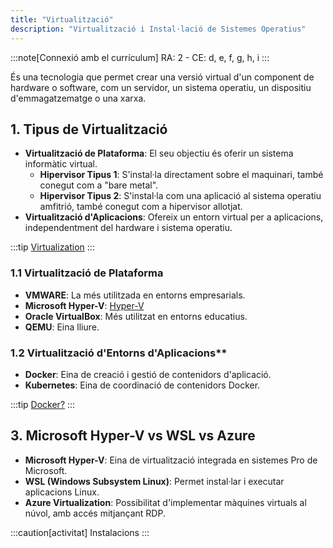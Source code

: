```yaml
---
title: "Virtualització"
description: "Virtualització i Instal·lació de Sistemes Operatius"
---
```


:::note[Connexió amb el currículum]
RA: 2 - CE: d, e, f, g, h, i
:::

És una tecnologia que permet crear una versió virtual d'un component de hardware o software, com un servidor, un sistema operatiu, un dispositiu d'emmagatzematge o una xarxa. 

## 1. Tipus de Virtualització

- **Virtualització de Plataforma**: El seu objectiu és oferir un sistema informàtic virtual.
  - **Hipervisor Tipus 1**: S'instal·la directament sobre el maquinari, també conegut com a "bare metal".
  - **Hipervisor Tipus 2**: S'instal·la com una aplicació al sistema operatiu amfitrió, també conegut com a hipervisor allotjat.
- **Virtualització d'Aplicacions**: Ofereix un entorn virtual per a aplicacions, independentment del hardware i sistema operatiu.

:::tip
[Virtualization](https://www.youtube.com/watch?v=UBVVq-xz5i0)
:::


### 1.1 Virtualització de Plataforma

- **VMWARE**: La més utilitzada en entorns empresarials.
- **Microsoft Hyper-V**: [Hyper-V](https://learn.microsoft.com/es-es/virtualization/hyper-v-on-windows/about/)
- **Oracle VirtualBox**: Més utilitzat en entorns educatius.
- **QEMU**: Eina lliure.

### 1.2 Virtualització d'Entorns d'Aplicacions**

- **Docker**: Eina de creació i gestió de contenidors d'aplicació.
- **Kubernetes**: Eina de coordinació de contenidors Docker.

:::tip
[Docker?](https://www.youtube.com/shorts/EyXYFlYIs3w)
:::

## 3. Microsoft Hyper-V vs WSL vs Azure

- **Microsoft Hyper-V**: Eina de virtualització integrada en sistemes Pro de Microsoft.
- **WSL (Windows Subsystem Linux)**: Permet instal·lar i executar aplicacions Linux.
- **Azure Virtualization**: Possibilitat d'implementar màquines virtuals al núvol, amb accés mitjançant RDP.

:::caution[activitat]
Instalacions
:::